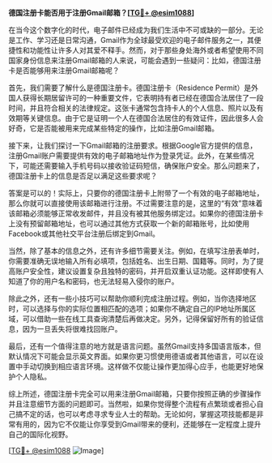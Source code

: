 **德国注册卡能否用于注册Gmail邮箱？[[TG💪+ @esim1088](https://t.me/s/esim1088)]**

在当今这个数字化的时代，电子邮件已经成为我们生活中不可或缺的一部分。无论是工作、学习还是日常沟通，Gmail作为全球最受欢迎的电子邮件服务之一，其便捷性和功能性让许多人对其爱不释手。然而，对于那些身处海外或者希望使用不同国家身份信息来注册Gmail邮箱的人来说，可能会遇到一些疑问：比如，德国注册卡是否能够用来注册Gmail邮箱呢？

首先，我们需要了解什么是德国注册卡。德国注册卡（Residence Permit）是外国人获得长期居留许可的一种重要文件，它表明持有者已经在德国合法居住了一段时间，并且符合相关的法律规定。这张卡通常包含持卡人的个人信息、照片以及有效期等关键信息。由于它是证明一个人在德国合法居住的有效证件，因此很多人会好奇，它是否能被用来完成某些特定的操作，比如注册Gmail邮箱。

接下来，让我们探讨一下Gmail邮箱的注册要求。根据Google官方提供的信息，注册Gmail账户需要提供有效的电子邮箱地址作为登录凭证。此外，在某些情况下，可能还需要输入手机号码以接收验证码短信，确保账户安全。那么问题来了，德国注册卡上的信息是否足以满足这些要求呢？

答案是可以的！实际上，只要你的德国注册卡上附带了一个有效的电子邮箱地址，那么你就可以直接使用该邮箱进行注册。不过需要注意的是，这里的“有效”意味着该邮箱必须能够正常收发邮件，并且没有被其他服务绑定过。如果你的德国注册卡上没有预留邮箱地址，也可以通过其他方式获取一个新的邮箱账号，比如使用Facebook或其他社交平台注册后绑定到Gmail。

当然，除了基本的信息之外，还有许多细节需要关注。例如，在填写注册表单时，你需要准确无误地输入所有必填项，包括姓名、出生日期、国籍等。同时，为了提高账户安全性，建议设置复杂且独特的密码，并开启双重认证功能。这样即使有人知道了你的用户名和密码，也无法轻易入侵你的账户。

除此之外，还有一些小技巧可以帮助你顺利完成注册过程。例如，当你选择地区时，可以选择与你的实际位置相匹配的选项；如果你不确定自己的IP地址所属区域，可以借助一些在线工具查询清楚后再做决定。另外，记得保留好所有的验证信息，因为一旦丢失将很难找回账户。

最后，还有一个值得注意的地方就是语言问题。虽然Gmail支持多国语言版本，但默认情况下可能会显示英文界面。如果你更习惯使用德语或者其他语言，可以在设置中手动切换到相应语言环境。这样做不仅能让操作更加得心应手，也能更好地保护个人隐私。

综上所述，德国注册卡完全可以用来注册Gmail邮箱，只要你按照正确的步骤操作并且注意细节方面的问题即可。当然啦，如果你觉得整个流程有点繁琐或者担心自己搞不定的话，也可以考虑寻求专业人士的帮助。无论如何，掌握这项技能都是非常有用的，因为它不仅能让你享受到Gmail带来的便利，还能够在一定程度上提升自己的国际化视野。

[[TG💪+ @esim1088](https://t.me/s/esim1088) ![Image](https://i.postimg.cc/4NQfJmqS/Snipaste-2025-05-13-00-14-12.png)]